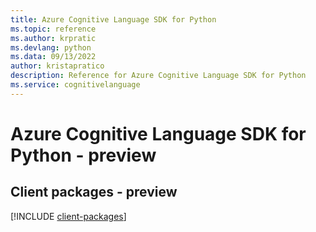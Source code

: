 ```yaml
---
title: Azure Cognitive Language SDK for Python
ms.topic: reference
ms.author: krpratic
ms.devlang: python
ms.data: 09/13/2022
author: kristapratico
description: Reference for Azure Cognitive Language SDK for Python
ms.service: cognitivelanguage
---
```

# Azure Cognitive Language SDK for Python - preview

## Client packages - preview
[!INCLUDE [client-packages](cognitive-language-client-index.md)]